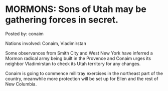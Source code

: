 # MORMONS: Sons of Utah may be gathering forces in secret.

Posted by: conaim

Nations involved: Conaim, Vladimirstan

Some observances from Smith City and West New York have inferred a Mormon radical army being built in the Provence and Conaim urges its neighbor Vladimirstan to check its Utah territory for any changes.

Conaim is going to commence millitray exercises in the northeast part of the country, meanwhile more protection will be set up for Ellen and the rest of New Columbia.